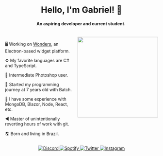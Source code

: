 # <div align="center">Hello, I'm Gabriel! 👋</div>
#### <div align="center">An aspiring developer and current student.&nbsp;</div>
</br>
<img align="right" src="https://spotify-github-profile.vercel.app/api/view?uid=m0jz86ynx7i5jw05vu4la15hc&cover_image=true&theme=compact" width="265" style="margin-left: 10px;"/>

 🖥️ Working on [Wonders](https://github.com/wondersorg/wonders), an Electron-based widget platform.
 
 ⚙️ My favorite languages are C# and TypeScript.

 🎨 Intermediate Photoshop user.

 📃 Started my programming journey at 7 years old with Batch.

 🧪 I have some experience with MongoDB, Blazor, Node, React, etc.

 ◀️ Master of unintentionally reverting hours of work with git.

 🌎 Born and living in Brazil.
 
<div align="center" style="margin-top:25px;">
	<a href="https://discord.com/users/341377366079045632">
		<img src="https://img.shields.io/badge/Discord-%237289DA.svg?style=for-the-badge&logo=discord&logoColor=white" alt="Discord" style="margin-bottom: 5px;" />
	</a>
	<a href="https://open.spotify.com/user/m0jz86ynx7i5jw05vu4la15hc">
		<img src="https://img.shields.io/badge/Spotify-1ED760?style=for-the-badge&logo=spotify&logoColor=white" alt="Spotify" style="margin-bottom: 5px;" />
	</a>
	<a href="https://twitter.com/gspalato">
		<img src="https://img.shields.io/badge/twitter-%2300acee.svg?&style=for-the-badge&logo=twitter&logoColor=white" alt="Twitter" style="margin-bottom: 5px;" />
	</a>
	<a href="https://www.instagram.com/gabrielspalato">
		<img src="https://img.shields.io/badge/instagram-%23000000.svg?&style=for-the-badge&logo=instagram&logoColor=white" alt="Instagram" style="margin-bottom: 5px;" />
	</a>
</div>

<!--
	wow, you're trying to steal me or are you an easter egg hunter?
-->
